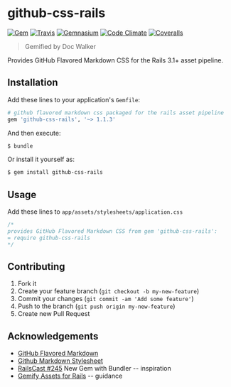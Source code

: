 # github-css-rails
[![Gem](http://img.shields.io/gem/v/github-css-rails.svg?style=flat)][gem]
[![Travis](https://img.shields.io/travis/jhx/gem-github-css-rails.svg?style=flat)][travis]
[![Gemnasium](http://img.shields.io/gemnasium/jhx/gem-github-css-rails.svg?style=flat)][gemnasium]
[![Code Climate](http://img.shields.io/codeclimate/github/jhx/gem-github-css-rails.svg?style=flat)][code climate]
[![Coveralls](http://img.shields.io/coveralls/jhx/gem-github-css-rails.svg?style=flat)][coveralls]

[gem]: https://rubygems.org/gems/github-css-rails
[travis]: https://travis-ci.org/jhx/gem-github-css-rails
[gemnasium]: https://gemnasium.com/jhx/gem-github-css-rails
[code climate]: https://codeclimate.com/github/jhx/gem-github-css-rails
[coveralls]: https://coveralls.io/r/jhx/gem-github-css-rails

> Gemified by Doc Walker

Provides GitHub Flavored Markdown CSS for the Rails 3.1+ asset pipeline.

## Installation

Add these lines to your application's `Gemfile`:

```rb
# github flavored markdown css packaged for the rails asset pipeline
gem 'github-css-rails', '~> 1.1.3'
```

And then execute:

```sh
$ bundle
```

Or install it yourself as:

```sh
$ gem install github-css-rails
```

## Usage

Add these lines to `app/assets/stylesheets/application.css`

```css
/*
provides GitHub Flavored Markdown CSS from gem 'github-css-rails':
= require github-css-rails
*/
```

## Contributing

1. Fork it
2. Create your feature branch (`git checkout -b my-new-feature`)
3. Commit your changes (`git commit -am 'Add some feature'`)
4. Push to the branch (`git push origin my-new-feature`)
5. Create new Pull Request

## Acknowledgements

- [GitHub Flavored Markdown](https://help.github.com/articles/github-flavored-markdown)
- [Github Markdown Stylesheet](https://gist.github.com/tuzz/3331384)
- [RailsCast #245](http://railscasts.com/episodes/245-new-gem-with-bundler) New Gem with Bundler -- inspiration
- [Gemify Assets for Rails](http://prioritized.net/blog/gemify-assets-for-rails/) -- guidance
